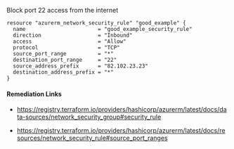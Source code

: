 
Block port 22 access from the internet

```hcl
resource "azurerm_network_security_rule" "good_example" {
  name                       = "good_example_security_rule"
  direction                  = "Inbound"
  access                     = "Allow"
  protocol                   = "TCP"
  source_port_range          = "*"
  destination_port_range     = "22"
  source_address_prefix      = "82.102.23.23"
  destination_address_prefix = "*"
}
```

#### Remediation Links
 - https://registry.terraform.io/providers/hashicorp/azurerm/latest/docs/data-sources/network_security_group#security_rule

 - https://registry.terraform.io/providers/hashicorp/azurerm/latest/docs/resources/network_security_rule#source_port_ranges

